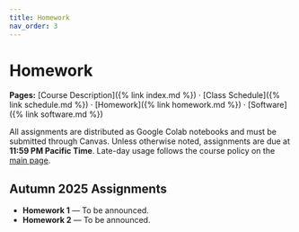 ```yaml
---
title: Homework
nav_order: 3
---
```

# Homework

**Pages:** [Course Description]({% link index.md %}) · [Class Schedule]({% link schedule.md %}) · [Homework]({% link homework.md %}) · [Software]({% link software.md %})


All assignments are distributed as Google Colab notebooks and must be submitted through Canvas. Unless otherwise noted, assignments are due at **11:59 PM Pacific Time**. Late-day usage follows the course policy on the [main page](index.md#late-day-policy).

## Autumn 2025 Assignments
- **Homework 1** — To be announced.
- **Homework 2** — To be announced.
